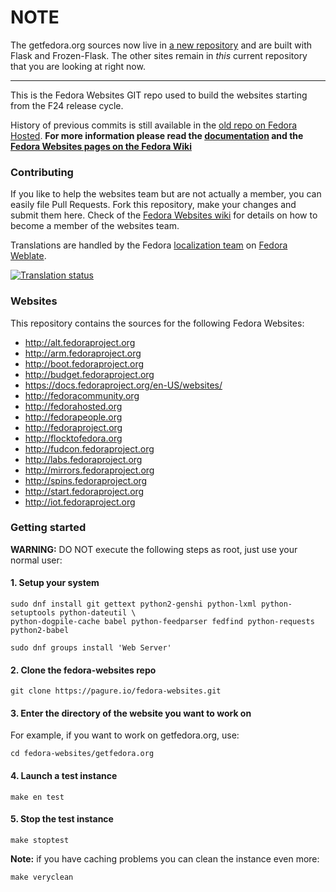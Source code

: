 # NOTE

The getfedora.org sources now live in [a new repository](https://pagure.io/fedora-web/websites/)
and are built with Flask and Frozen-Flask.
The other sites remain in *this* current repository that you are looking at right now.

---------------------------------------------------------------------------------------------------

This is the Fedora Websites GIT repo used to build the websites starting
from the F24 release cycle.

History of previous commits is still available in the [old repo on Fedora Hosted](https://git.fedorahosted.org/cgit/fedora-web.git/). **For more information please read the [documentation](https://docs.pagure.org/fedora-websites/) and the [Fedora Websites pages on the Fedora Wiki](https://fedoraproject.org/wiki/Websites)**

### Contributing
If you like to help the websites team but are not actually a member, you
can easily file Pull Requests. Fork this repository, make your changes and
submit them here. Check of the [Fedora Websites wiki](https://fedoraproject.org/wiki/Websites#Join_the_Websites_Team) for details on how to
become a member of the websites team.

Translations are handled by the Fedora [localization team](https://fedoraproject.org/wiki/L10N) on [Fedora Weblate](https://translate.stg.fedoraproject.org/projects/fedora-websites/).

[![Translation status](https://translate.stg.fedoraproject.org/widgets/abrt/-/287x66-white.png)](https://translate.stg.fedoraproject.org/engage/abrt/?utm_source=widget)


### Websites
This repository contains the sources for the following Fedora Websites:

* http://alt.fedoraproject.org
* http://arm.fedoraproject.org
* http://boot.fedoraproject.org
* http://budget.fedoraproject.org
* https://docs.fedoraproject.org/en-US/websites/
* http://fedoracommunity.org
* http://fedorahosted.org
* http://fedorapeople.org
* http://fedoraproject.org
* http://flocktofedora.org
* http://fudcon.fedoraproject.org
* http://labs.fedoraproject.org
* http://mirrors.fedoraproject.org
* http://spins.fedoraproject.org
* http://start.fedoraproject.org
* http://iot.fedoraproject.org

### Getting started

**WARNING:** DO NOT execute the following steps as root, just use your normal user:

#### 1. Setup your system

    sudo dnf install git gettext python2-genshi python-lxml python-setuptools python-dateutil \
    python-dogpile-cache babel python-feedparser fedfind python-requests python2-babel

    sudo dnf groups install 'Web Server'

#### 2. Clone the fedora-websites repo

    git clone https://pagure.io/fedora-websites.git

#### 3. Enter the directory of the website you want to work on
For example, if you want to work on getfedora.org, use:

    cd fedora-websites/getfedora.org

#### 4. Launch a test instance

    make en test

#### 5. Stop the test instance

    make stoptest

**Note:** if you have caching problems you can clean the instance even more:

    make veryclean
